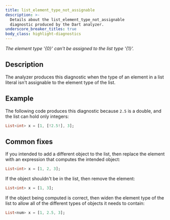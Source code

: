 ```yaml
---
title: list_element_type_not_assignable
description: >-
  Details about the list_element_type_not_assignable
  diagnostic produced by the Dart analyzer.
underscore_breaker_titles: true
body_class: highlight-diagnostics
---
```


_The element type '{0}' can't be assigned to the list type '{1}'._

## Description

The analyzer produces this diagnostic when the type of an element in a list
literal isn't assignable to the element type of the list.

## Example

The following code produces this diagnostic because `2.5` is a double, and
the list can hold only integers:

```dart
List<int> x = [1, [!2.5!], 3];
```

## Common fixes

If you intended to add a different object to the list, then replace the
element with an expression that computes the intended object:

```dart
List<int> x = [1, 2, 3];
```

If the object shouldn't be in the list, then remove the element:

```dart
List<int> x = [1, 3];
```

If the object being computed is correct, then widen the element type of the
list to allow all of the different types of objects it needs to contain:

```dart
List<num> x = [1, 2.5, 3];
```

